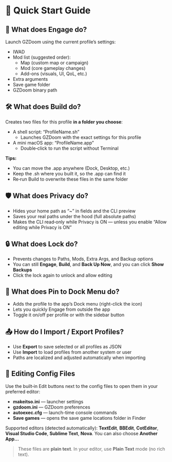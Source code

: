 # 🌟 Quick Start Guide

## 🚀 What does **Engage** do?
Launch GZDoom using the current profile’s settings:
- IWAD
- Mod list (suggested order):
  - Map (custom map or campaign)
  - Mod (core gameplay changes)
  - Add-ons (visuals, UI, QoL, etc.)
- Extra arguments
- Save game folder
- GZDoom binary path

## 🛠 What does **Build** do?
Creates two files for this profile **in a folder you choose**:
- A shell script: “ProfileName.sh”
  - Launches GZDoom with the exact settings for this profile
- A mini macOS app: “ProfileName.app”
  - Double‑click to run the script without Terminal

**Tips:**
- You can move the .app anywhere (Dock, Desktop, etc.)
- Keep the .sh where you built it, so the .app can find it
- Re‑run Build to overwrite these files in the same folder

## 🛡️ What does **Privacy** do?
- Hides your home path as “~” in fields and the CLI preview
- Saves your real paths under the hood (full absolute paths)
- Makes the CLI read‑only while Privacy is ON — unless you enable
  “Allow editing while Privacy is ON”

## 🔒 What does **Lock** do?
- Prevents changes to Paths, Mods, Extra Args, and Backup options
- You can still **Engage**, **Build**, and **Back Up Now**, and you can click **Show Backups**
- Click the lock again to unlock and allow editing

## 📌 What does **Pin to Dock Menu** do?
- Adds the profile to the app’s Dock menu (right-click the icon)
- Lets you quickly Engage from outside the app
- Toggle it on/off per profile or with the sidebar button

## 📤 How do I **Import / Export Profiles**?
- Use **Export** to save selected or all profiles as JSON
- Use **Import** to load profiles from another system or user
- Paths are localized and adjusted automatically when importing

## 📝 Editing Config Files
Use the built‑in Edit buttons next to the config files to open them in your preferred editor:
- **makeitso.ini** — launcher settings
- **gzdoom.ini** — GZDoom preferences
- **autoexec.cfg** — launch-time console commands
- **Save games** — opens the save game locations folder in Finder

Supported editors (detected automatically): **TextEdit**, **BBEdit**, **CotEditor**, **Visual Studio Code**, **Sublime Text**, **Nova**. You can also choose **Another App…**

> These files are **plain text**. In your editor, use **Plain Text** mode (no rich text).
